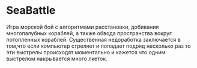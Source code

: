 # SeaBattle
Игра морской бой с алгоритмами расстановки, добивания многопалубных кораблей, а также обвода пространства вокруг потопленных кораблей. 
Существенная недоработка заключается в том,что если компьютер стреляет и попадает подряд несколько раз то эти выстрелы происходят 
моментально и кажется что одним выстрелом накрывается много лкеток.
